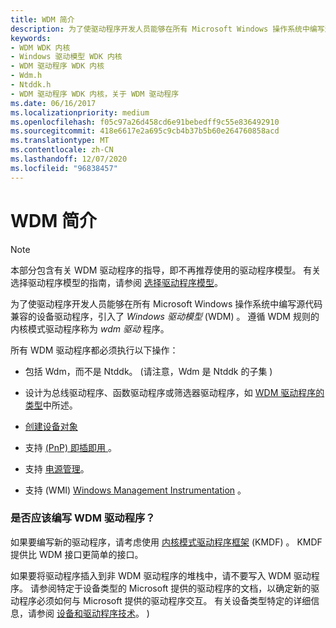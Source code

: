 ```yaml
---
title: WDM 简介
description: 为了使驱动程序开发人员能够在所有 Microsoft Windows 操作系统中编写源代码兼容的设备驱动程序，引入了 Windows 驱动模型 (WDM) 。 遵循 WDM 规则的内核模式驱动程序称为 WDM 驱动程序。
keywords:
- WDM WDK 内核
- Windows 驱动模型 WDK 内核
- WDM 驱动程序 WDK 内核
- Wdm.h
- Ntddk.h
- WDM 驱动程序 WDK 内核，关于 WDM 驱动程序
ms.date: 06/16/2017
ms.localizationpriority: medium
ms.openlocfilehash: f05c97a26d458cd6e91bebedff9c55e836492910
ms.sourcegitcommit: 418e6617e2a695c9cb4b37b5b60e264760858acd
ms.translationtype: MT
ms.contentlocale: zh-CN
ms.lasthandoff: 12/07/2020
ms.locfileid: "96838457"
---
```

# <a name="introduction-to-wdm"></a>WDM 简介

> [!NOTE]
> 本部分包含有关 WDM 驱动程序的指导，即不再推荐使用的驱动程序模型。 有关选择驱动程序模型的指南，请参阅 [选择驱动程序模型](../gettingstarted/choosing-a-driver-model.md)。

为了使驱动程序开发人员能够在所有 Microsoft Windows 操作系统中编写源代码兼容的设备驱动程序，引入了 *Windows 驱动模型* (WDM) 。 遵循 WDM 规则的内核模式驱动程序称为 *wdm 驱动* 程序。

所有 WDM 驱动程序都必须执行以下操作：

-   包括 Wdm，而不是 Ntddk。  (请注意，Wdm 是 Ntddk 的子集 ) 

-   设计为总线驱动程序、函数驱动程序或筛选器驱动程序，如 [WDM 驱动程序的类型](types-of-wdm-drivers.md)中所述。

-   [创建设备对象](creating-a-device-object.md)

-   支持 [ (PnP) 即插即用 ](introduction-to-plug-and-play.md)。

-   支持 [电源管理](./introduction-to-power-management.md)。

-   支持 (WMI) [Windows Management Instrumentation](implementing-wmi.md) 。

### <a name="should-you-write-a-wdm-driver"></a>是否应该编写 WDM 驱动程序？

如果要编写新的驱动程序，请考虑使用 [内核模式驱动程序框架](../wdf/index.md) (KMDF) 。 KMDF 提供比 WDM 接口更简单的接口。

如果要将驱动程序插入到非 WDM 驱动程序的堆栈中，请不要写入 WDM 驱动程序。 请参阅特定于设备类型的 Microsoft 提供的驱动程序的文档，以确定新的驱动程序必须如何与 Microsoft 提供的驱动程序交互。 有关设备类型特定的详细信息，请参阅 [设备和驱动程序技术](../index.yml)。 ) 
